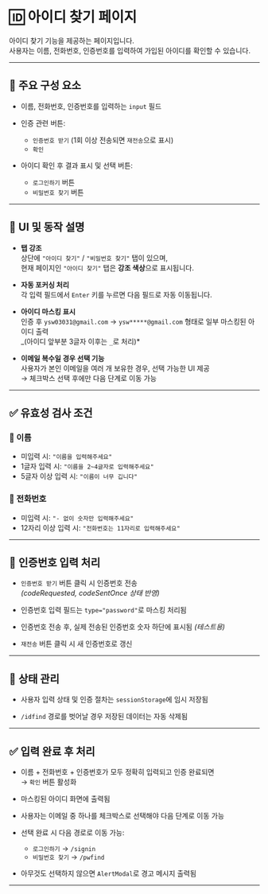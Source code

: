 # 🆔 아이디 찾기 페이지

아이디 찾기 기능을 제공하는 페이지입니다.  
사용자는 이름, 전화번호, 인증번호를 입력하여 가입된 아이디를 확인할 수 있습니다.

---

## 📌 주요 구성 요소

- 이름, 전화번호, 인증번호를 입력하는 `input` 필드

- 인증 관련 버튼:

  - `인증번호 받기` (1회 이상 전송되면 `재전송`으로 표시)
  - `확인`

- 아이디 확인 후 결과 표시 및 선택 버튼:
  - `로그인하기` 버튼
  - `비밀번호 찾기` 버튼

---

## 🎨 UI 및 동작 설명

- **탭 강조**  
  상단에 `"아이디 찾기"` / `"비밀번호 찾기"` 탭이 있으며,  
  현재 페이지인 `"아이디 찾기"` 탭은 **강조 색상**으로 표시됩니다.

- **자동 포커싱 처리**  
  각 입력 필드에서 `Enter` 키를 누르면 다음 필드로 자동 이동됩니다.

- **아이디 마스킹 표시**  
  인증 후 `ysw03031@gmail.com` → `ysw*****@gmail.com` 형태로 일부 마스킹된 아이디 출력  
  _(아이디 앞부분 3글자 이후는 `_`로 처리)\*

- **이메일 복수일 경우 선택 기능**  
  사용자가 본인 이메일을 여러 개 보유한 경우, 선택 가능한 UI 제공  
  → 체크박스 선택 후에만 다음 단계로 이동 가능

---

## ✅ 유효성 검사 조건

### 🔹 이름

- 미입력 시: `"이름을 입력해주세요"`
- 1글자 입력 시: `"이름을 2~4글자로 입력해주세요"`
- 5글자 이상 입력 시: `"이름이 너무 깁니다"`

### 🔹 전화번호

- 미입력 시: `"- 없이 숫자만 입력해주세요"`
- 12자리 이상 입력 시: `"전화번호는 11자리로 입력해주세요"`

---

## 🔐 인증번호 입력 처리

- `인증번호 받기` 버튼 클릭 시 인증번호 전송  
  _(codeRequested, codeSentOnce 상태 반영)_

- 인증번호 입력 필드는 `type="password"`로 마스킹 처리됨

- 인증번호 전송 후, 실제 전송된 인증번호 숫자 하단에 표시됨 _(테스트용)_

- `재전송` 버튼 클릭 시 새 인증번호로 갱신

---

## 🧠 상태 관리

- 사용자 입력 상태 및 인증 절차는 `sessionStorage`에 임시 저장됨

- `/idfind` 경로를 벗어날 경우 저장된 데이터는 자동 삭제됨

---

## ✅ 입력 완료 후 처리

- 이름 + 전화번호 + 인증번호가 모두 정확히 입력되고 인증 완료되면  
  → `확인` 버튼 활성화

- 마스킹된 아이디 화면에 출력됨

- 사용자는 이메일 중 하나를 체크박스로 선택해야 다음 단계로 이동 가능

- 선택 완료 시 다음 경로로 이동 가능:

  - `로그인하기` → `/signin`
  - `비밀번호 찾기` → `/pwfind`

- 아무것도 선택하지 않으면 `AlertModal`로 경고 메시지 출력됨

---
